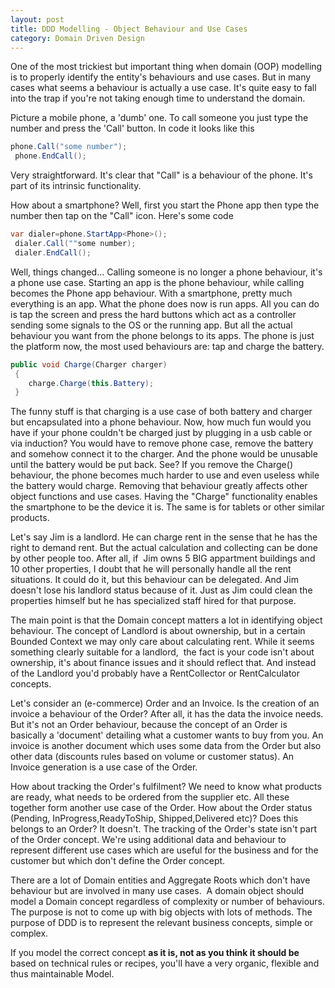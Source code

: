 ```yaml
---
layout: post
title: DDD Modelling - Object Behaviour and Use Cases
category: Domain Driven Design
---
```


One of the most trickiest but important thing when domain (OOP) modelling is to properly identify the entity's behaviours and use cases. But in many cases what seems a behaviour is actually a use case. It's quite easy to fall into the trap if you're not taking enough time to understand the domain.

 Picture a mobile phone, a 'dumb' one. To call someone you just type the number and press the 'Call' button. In code it looks like this

  
```csharp
phone.Call("some number");
 phone.EndCall();
```
  Very straightforward. It's clear that "Call" is a behaviour of the phone. It's part of its intrinsic functionality.

 How about a smartphone? Well, first you start the Phone app then type the number then tap on the "Call" icon. Here's some code

  
```csharp
var dialer=phone.StartApp<Phone>();
 dialer.Call(""some number);
 dialer.EndCall();
```
  Well, things changed... Calling someone is no longer a phone behaviour, it's a phone use case. Starting an app is the phone behaviour, while calling becomes the Phone app behaviour. With a smartphone, pretty much everything is an app. What the phone does now is run apps. All you can do is tap the screen and press the hard buttons which act as a controller sending some signals to the OS or the running app. But all the actual behaviour you want from the phone belongs to its apps. The phone is just the platform now, the most used behaviours are: tap and charge the battery.

  
```csharp
public void Charge(Charger charger)
 {
    charge.Charge(this.Battery);
 }
```
  The funny stuff is that charging is a use case of both battery and charger but encapsulated into a phone behaviour. Now, how much fun would you have if your phone couldn't be charged just by plugging in a usb cable or via induction? You would have to remove phone case, remove the battery and somehow connect it to the charger. And the phone would be unusable until the battery would be put back. See? If you remove the Charge() behaviour, the phone becomes much harder to use and even useless while the battery would charge. Removing that behaviour greatly affects other object functions and use cases. Having the "Charge" functionality enables the smartphone to be the device it is. The same is for tablets or other similar products.

 Let's say Jim is a landlord. He can charge rent in the sense that he has the right to demand rent. But the actual calculation and collecting can be done by other people too. After all, if  Jim owns 5 BIG appartment buildings and 10 other properties, I doubt that he will personally handle all the rent situations. It could do it, but this behaviour can be delegated. And Jim doesn't lose his landlord status because of it. Just as Jim could clean the properties himself but he has specialized staff hired for that purpose.

 The main point is that the Domain concept matters a lot in identifying object behaviour. The concept of Landlord is about ownership, but in a certain Bounded Context we may only care about calculating rent. While it seems something clearly suitable for a landlord,  the fact is your code isn't about ownership, it's about finance issues and it should reflect that. And instead of the Landlord you'd probably have a RentCollector or RentCalculator concepts.

 Let's consider an (e-commerce) Order and an Invoice. Is the creation of an invoice a behaviour of the Order? After all, it has the data the invoice needs. But it's not an Order behaviour, because the concept of an Order is basically a 'document' detailing what a customer wants to buy from you. An invoice is another document which uses some data from the Order but also other data (discounts rules based on volume or customer status). An Invoice generation is a use case of the Order.

 How about tracking the Order's fulfilment? We need to know what products are ready, what needs to be ordered from the supplier etc. All these together form another use case of the Order. How about the Order status (Pending, InProgress,ReadyToShip, Shipped,Delivered etc)? Does this belongs to an Order? It doesn't. The tracking of the Order's state isn't part of the Order concept. We're using additional data and behaviour to represent different use cases which are useful for the business and for the customer but which don't define the Order concept.

 There are a lot of Domain entities and Aggregate Roots which don't have behaviour but are involved in many use cases.  A domain object should model a Domain concept regardless of complexity or number of behaviours. The purpose is not to come up with big objects with lots of methods. The purpose of DDD is to represent the relevant business concepts, simple or complex.

 If you model the correct concept **as it is, not as you think it should be** based on technical rules or recipes, you'll have a very organic, flexible and thus maintainable Model.



